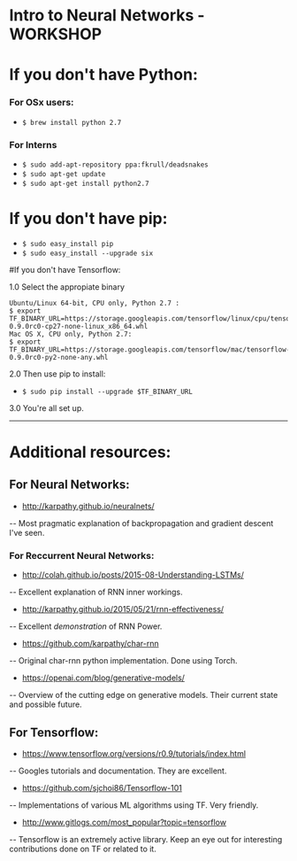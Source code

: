 # Intro to Neural Networks - WORKSHOP

# If you don't have Python:
### For OSx users:
* ```$ brew install python 2.7```

### For Interns
* ```$ sudo add-apt-repository ppa:fkrull/deadsnakes```
* ```$ sudo apt-get update```
* ```$ sudo apt-get install python2.7```


# If you don't have pip:

* ```$ sudo easy_install pip```
* ```$ sudo easy_install --upgrade six``` 

#If you don't have Tensorflow:

1.0 Select the appropiate binary

``` 
Ubuntu/Linux 64-bit, CPU only, Python 2.7 :
$ export TF_BINARY_URL=https://storage.googleapis.com/tensorflow/linux/cpu/tensorflow-0.9.0rc0-cp27-none-linux_x86_64.whl
Mac OS X, CPU only, Python 2.7:
$ export TF_BINARY_URL=https://storage.googleapis.com/tensorflow/mac/tensorflow-0.9.0rc0-py2-none-any.whl 
```

2.0 Then use pip to install:

* ```$ sudo pip install --upgrade $TF_BINARY_URL```

3.0 You're all set up.

------------------------------------------------

# Additional resources:

## For Neural Networks:

* http://karpathy.github.io/neuralnets/  

-- Most pragmatic explanation of backpropagation and gradient descent I've seen.

### For Reccurrent Neural Networks:

* http://colah.github.io/posts/2015-08-Understanding-LSTMs/ 

-- Excellent explanation of RNN inner workings.

* http://karpathy.github.io/2015/05/21/rnn-effectiveness/

-- Excellent *demonstration* of RNN Power.

* https://github.com/karpathy/char-rnn

-- Original char-rnn python implementation. Done using Torch.

* https://openai.com/blog/generative-models/

-- Overview of the cutting edge on generative models. Their current state and possible future.

## For Tensorflow: 

* https://www.tensorflow.org/versions/r0.9/tutorials/index.html

-- Googles tutorials and documentation. They are excellent.

* https://github.com/sjchoi86/Tensorflow-101

-- Implementations of various ML algorithms using TF. Very friendly.

* http://www.gitlogs.com/most_popular?topic=tensorflow

-- Tensorflow is an extremely active library. Keep an eye out for interesting contributions done on TF or related to it.


